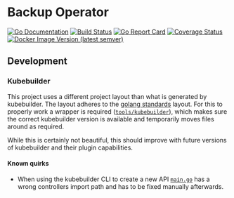 # Backup Operator

[![Go Documentation](https://img.shields.io/badge/go-doc-blue.svg?style=flat)](https://pkg.go.dev/mod/github.com/kubism/backup-operator?tab=packages)
[![Build Status](https://travis-ci.org/kubism/backup-operator.svg?branch=master)](https://travis-ci.org/kubism/backup-operator)
[![Go Report Card](https://goreportcard.com/badge/github.com/kubism/backup-operator)](https://goreportcard.com/report/github.com/kubism/backup-operator)
[![Coverage Status](https://coveralls.io/repos/github/kubism/backup-operator/badge.svg?branch=master)](https://coveralls.io/github/kubism/backup-operator?branch=master)
[![Docker Image Version (latest semver)](https://img.shields.io/docker/v/kubismio/backup-operator.svg?sort=semver)](https://hub.docker.com/r/kubismio/backup-operator/tags)

## Development

### Kubebuilder

This project uses a different project layout than what is generated by
kubebuilder. The layout adheres to the [golang standards](https://github.com/golang-standards/project-layout) layout.
For this to properly work a wrapper is required ([`tools/kubebuilder`](./tools/kubebuilder)),
which makes sure the correct kubebuilder version is available and temporarily
moves files around as required.

While this is certainly not beautiful, this should improve with future versions
of kubebuilder and their plugin capabilities.

#### Known quirks

* When using the kubebuilder CLI to create a new API [`main.go`](./cmd/manager/main.go)
has a wrong controllers import path and has to be fixed manually afterwards.
